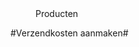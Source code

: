 <properties>
	<page>
		<title>Producten</title>
	</page>
	<menu>
		<position>Producten 
		<title>Introductie</title>
	</menu>
</properties>

#Verzendkosten aanmaken#
<description>
